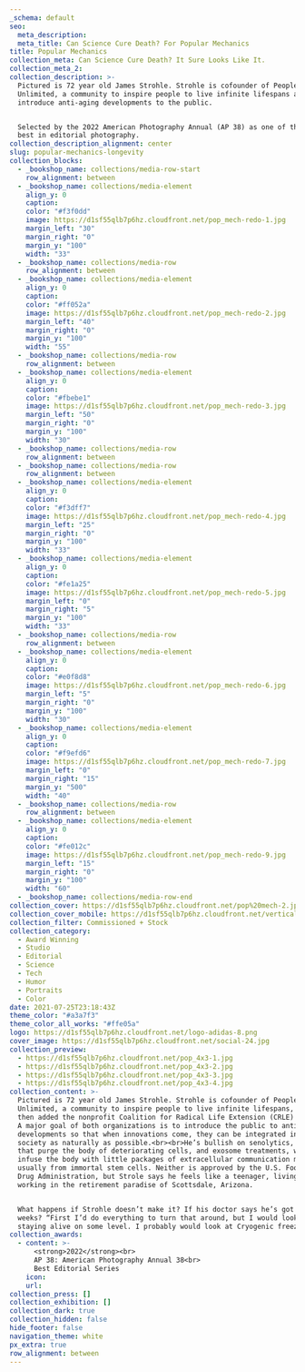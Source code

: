 ```yaml
---
_schema: default
seo:
  meta_description:
  meta_title: Can Science Cure Death? For Popular Mechanics
title: Popular Mechanics
collection_meta: Can Science Cure Death? It Sure Looks Like It.
collection_meta_2:
collection_description: >-
  Pictured is 72 year old James Strohle. Strohle is cofounder of People
  Unlimited, a community to inspire people to live infinite lifespans and to
  introduce anti-aging developments to the public.


  Selected by the 2022 American Photography Annual (AP 38) as one of the year’s
  best in editorial photography.
collection_description_alignment: center
slug: popular-mechanics-longevity
collection_blocks:
  - _bookshop_name: collections/media-row-start
    row_alignment: between
  - _bookshop_name: collections/media-element
    align_y: 0
    caption:
    color: "#f3f0dd"
    image: https://d1sf55qlb7p6hz.cloudfront.net/pop_mech-redo-1.jpg
    margin_left: "30"
    margin_right: "0"
    margin_y: "100"
    width: "33"
  - _bookshop_name: collections/media-row
    row_alignment: between
  - _bookshop_name: collections/media-element
    align_y: 0
    caption:
    color: "#ff052a"
    image: https://d1sf55qlb7p6hz.cloudfront.net/pop_mech-redo-2.jpg
    margin_left: "40"
    margin_right: "0"
    margin_y: "100"
    width: "55"
  - _bookshop_name: collections/media-row
    row_alignment: between
  - _bookshop_name: collections/media-element
    align_y: 0
    caption:
    color: "#fbebe1"
    image: https://d1sf55qlb7p6hz.cloudfront.net/pop_mech-redo-3.jpg
    margin_left: "50"
    margin_right: "0"
    margin_y: "100"
    width: "30"
  - _bookshop_name: collections/media-row
    row_alignment: between
  - _bookshop_name: collections/media-row
    row_alignment: between
  - _bookshop_name: collections/media-element
    align_y: 0
    caption:
    color: "#f3dff7"
    image: https://d1sf55qlb7p6hz.cloudfront.net/pop_mech-redo-4.jpg
    margin_left: "25"
    margin_right: "0"
    margin_y: "100"
    width: "33"
  - _bookshop_name: collections/media-element
    align_y: 0
    caption:
    color: "#fe1a25"
    image: https://d1sf55qlb7p6hz.cloudfront.net/pop_mech-redo-5.jpg
    margin_left: "0"
    margin_right: "5"
    margin_y: "100"
    width: "33"
  - _bookshop_name: collections/media-row
    row_alignment: between
  - _bookshop_name: collections/media-element
    align_y: 0
    caption:
    color: "#e0f8d8"
    image: https://d1sf55qlb7p6hz.cloudfront.net/pop_mech-redo-6.jpg
    margin_left: "5"
    margin_right: "0"
    margin_y: "100"
    width: "30"
  - _bookshop_name: collections/media-element
    align_y: 0
    caption:
    color: "#f9efd6"
    image: https://d1sf55qlb7p6hz.cloudfront.net/pop_mech-redo-7.jpg
    margin_left: "0"
    margin_right: "15"
    margin_y: "500"
    width: "40"
  - _bookshop_name: collections/media-row
    row_alignment: between
  - _bookshop_name: collections/media-element
    align_y: 0
    caption:
    color: "#fe012c"
    image: https://d1sf55qlb7p6hz.cloudfront.net/pop_mech-redo-9.jpg
    margin_left: "15"
    margin_right: "0"
    margin_y: "100"
    width: "60"
  - _bookshop_name: collections/media-row-end
collection_cover: https://d1sf55qlb7p6hz.cloudfront.net/pop%20mech-2.jpg
collection_cover_mobile: https://d1sf55qlb7p6hz.cloudfront.net/verticalcovers-53.jpg
collection_filter: Commissioned + Stock
collection_category:
  - Award Winning
  - Studio
  - Editorial
  - Science
  - Tech
  - Humor
  - Portraits
  - Color
date: 2021-07-25T23:18:43Z
theme_color: "#a3a7f3"
theme_color_all_works: "#ffe05a"
logo: https://d1sf55qlb7p6hz.cloudfront.net/logo-adidas-8.png
cover_image: https://d1sf55qlb7p6hz.cloudfront.net/social-24.jpg
collection_preview:
  - https://d1sf55qlb7p6hz.cloudfront.net/pop_4x3-1.jpg
  - https://d1sf55qlb7p6hz.cloudfront.net/pop_4x3-2.jpg
  - https://d1sf55qlb7p6hz.cloudfront.net/pop_4x3-3.jpg
  - https://d1sf55qlb7p6hz.cloudfront.net/pop_4x3-4.jpg
collection_content: >-
  Pictured is 72 year old James Strohle. Strohle is cofounder of People
  Unlimited, a community to inspire people to live infinite lifespans, in 1995,
  then added the nonprofit Coalition for Radical Life Extension (CRLE) in 2016.
  A major goal of both organizations is to introduce the public to anti-aging
  developments so that when innovations come, they can be integrated into
  society as naturally as possible.⁠⁠<br>⁠⁠<br>He’s bullish on senolytics, drugs
  that purge the body of deteriorating cells, and exosome treatments, which
  infuse the body with little packages of extracellular communication materials,
  usually from immortal stem cells. Neither is approved by the U.S. Food and
  Drug Administration, but Strole says he feels like a teenager, living and
  working in the retirement paradise of Scottsdale, Arizona.⁠⁠


  What happens if Strohle doesn’t make it? If his doctor says he’s got six
  weeks? “First I’d do everything to turn that around, but I would look then at
  staying alive on some level. I probably would look at Cryogenic freezing."⁠⁠
collection_awards:
  - content: >-
      <strong>2022</strong><br>  
      AP 38: American Photography Annual 38<br>  
      Best Editorial Series
    icon:
    url:
collection_press: []
collection_exhibition: []
collection_dark: true
collection_hidden: false
hide_footer: false
navigation_theme: white
px_extra: true
row_alignment: between
---
```

